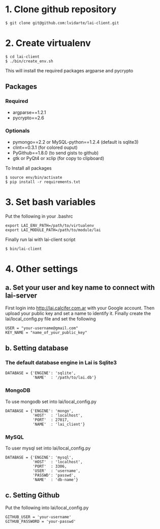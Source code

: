 # 1. Clone github repository

    $ git clone git@github.com:lvidarte/lai-client.git

# 2. Create virtualenv

    $ cd lai-client
    $ ./bin/create_env.sh

This will install the required packages argparse and pycrypto

## Packages

### Required

 * argparse==1.2.1
 * pycrypto==2.6

### Optionals

 * pymongo==2.2 or MySQL-python==1.2.4 (default is sqlite3)
 * clint==0.3.1 (for colored ouput)
 * PyGithub==1.8.0 (to send gists to github)
 * gtk or PyQt4 or xclip (for copy to clipboard)

To Install all packages

    $ source env/bin/activate
    $ pip install -r requirements.txt

# 3. Set bash variables

Put the following in your .bashrc

    export LAI_ENV_PATH=/path/to/virtualenv
    export LAI_MODULE_PATH=/path/to/module/lai

Finally run lai with lai-client script

    $ bin/lai-client

# 4. Other settings

## a. Set your user and key name to connect with lai-server

First login into http://lai.calcifer.com.ar with your Google account.
Then upload your public key and set a name to identify it.
Finally create the lai/local_config.py file and set the following

    USER = "your-username@gmail.com"
    KEY_NAME = "name_of_your_public_key"

## b. Setting database

### The default database engine in Lai is Sqlite3

    DATABASE = {'ENGINE': 'sqlite',
                'NAME'  : '/path/to/lai.db'}

### MongoDB

To use mongodb set into lai/local_config.py

    DATABASE = {'ENGINE': 'mongo',
                'HOST'  : 'localhost',
                'PORT'  : 27017,
                'NAME'  : 'lai_client'}

### MySQL

To user mysql set into lai/local_config.py

    DATABASE = {'ENGINE': 'mysql',
                'HOST'  : 'localhost',
                'PORT'  : 3306,
                'USER'  : 'username',
                'PASSWD': 'passwd',
                'NAME'  : 'db-name'}

## c. Setting Github

Put the following into lai/local_config.py

    GITHUB_USER = 'your-username'
    GITHUB_PASSWORD = 'your-passwd'
